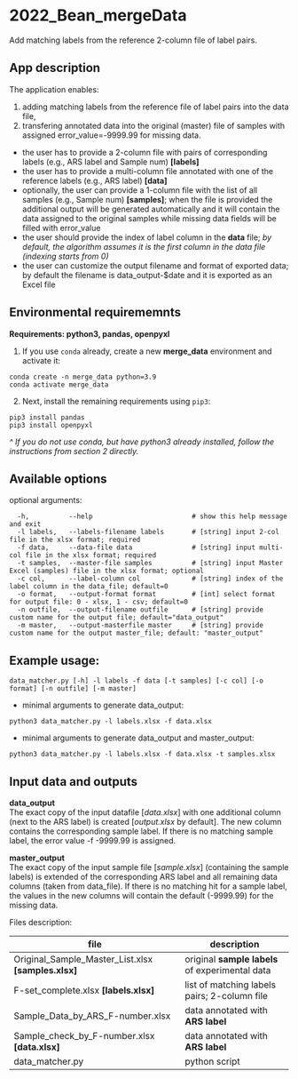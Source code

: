 # 2022_Bean_mergeData
Add matching labels from the reference 2-column file of label pairs.

## App description
The application enables: <br>
1) adding matching labels from the reference file of label pairs into the data file, <br>
2) transfering annotated data into the original (master) file of samples with assigned error_value=-9999.99 for missing data. <br>
* the user has to provide a 2-column file with pairs of corresponding labels (e.g., ARS label and Sample num) **[labels]**
* the user has to provide a multi-column file annotated with one of the reference labels (e.g., ARS label) **[data]**
* optionally, the user can provide a 1-column file with the list of all samples (e.g., Sample num) **[samples]**; when the file is provided the additional output will be generated automatically and it will contain the data assigned to the original samples while missing data fields will be filled with error_value
* the user should provide the index of label column in the **data** file; *by default, the algorithm assumes it is the first column in the data file (indexing starts from 0)*
* the user can customize the output filename and format of exported data; by default the filename is data_output-$date and it is exported as an Excel file

## Environmental requirememnts

**Requirements: python3, pandas, openpyxl**

1. If you use `conda` already, create a new **merge_data** environment and activate it:

```
conda create -n merge_data python=3.9
conda activate merge_data
```

2. Next, install the remaining requirements using `pip3`:

```
pip3 install pandas
pip3 install openpyxl
```

*^ If you do not use conda, but have python3 already installed, follow the instructions from section 2 directly.*

## Available options

optional arguments:<br>
```
  -h,          --help                         # show this help message and exit
  -l labels,   --labels-filename labels       # [string] input 2-col file in the xlsx format; required
  -f data,     --data-file data               # [string] input multi-col file in the xlsx format; required
  -t samples,  --master-file samples          # [string] input Master Excel (samples) file in the xlsx format; optional
  -c col,      --label-column col             # [string] index of the label column in the data_file; default=0
  -o format,   --output-format format         # [int] select format for output file: 0 - xlsx, 1 - csv; default=0
  -n outfile,  --output-filename outfile      # [string] provide custom name for the output file; default="data_output"
  -m master,   --output-masterfile master     # [string] provide custom name for the output master_file; default: "master_output"
```

## Example usage:<br>

```
data_matcher.py [-h] -l labels -f data [-t samples] [-c col] [-o format] [-n outfile] [-m master]
```

* minimal arguments to generate data_output:<br>

```
python3 data_matcher.py -l labels.xlsx -f data.xlsx
```

* minimal arguments to generate data_output and master_output:<br>

```
python3 data_matcher.py -l labels.xlsx -f data.xlsx -t samples.xlsx
```

## Input data and outputs

**data_output**<br>
The exact copy of the input datafile [*data.xlsx*] with one additional column (next to the ARS label) is created [*output.xlsx* by default]. The new column contains the corresponding sample label. If there is no matching sample label, the error value -f -9999.99 is assigned.

**master_output**<br>
The exact copy of the input sample file [*sample.xlsx*] (containing the sample labels) is extended of the corresponding ARS label and all remaining data columns (taken from data_file). If there is no matching hit for a sample label, the values in the new columns will contain the default (-9999.99) for the missing data.

Files description:<br>

|file | description|
|-----|------------|
|Original_Sample_Master_List.xlsx **[samples.xlsx]** | original **sample labels** of experimental data |
|F-set_complete.xlsx **[labels.xlsx]**| list of matching labels pairs; 2-column file |
|Sample_Data_by_ARS_F-number.xlsx| data annotated with **ARS label** |
|Sample_check_by_F-number.xlsx **[data.xlsx]**| data annotated with **ARS label** |
|data_matcher.py| python script |
